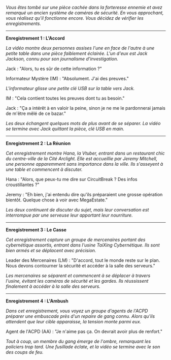 _Vous êtes tombé sur une pièce cachée dans la forteresse ennemie et avez remarqué un ancien système de caméras de sécurité. En vous approchant, vous réalisez qu'il fonctionne encore. Vous décidez de vérifier les enregistrements._

---

**Enregistrement 1 : L'Accord**

_La vidéo montre deux personnes assises l'une en face de l'autre à une petite table dans une pièce faiblement éclairée. L'un d'eux est Jack Jackson, connu pour son journalisme d'investigation._

Jack : "Alors, tu es sûr de cette information ?"

Informateur Mystère (IM) : "Absolument. J'ai des preuves."

_L'informateur glisse une petite clé USB sur la table vers Jack._

IM : "Cela contient toutes les preuves dont tu as besoin."

Jack : "Ça a intérêt à en valoir la peine, sinon je ne me le pardonnerai jamais de m'être mêlé de ce bazar."

_Les deux échangent quelques mots de plus avant de se séparer. La vidéo se termine avec Jack quittant la pièce, clé USB en main._

---

**Enregistrement 2 : La Réunion**

_Cet enregistrement montre Hana, la Vtuber, entrant dans un restaurant chic du centre-ville de la Cité Arclight. Elle est accueillie par Jeremy Mitchell, une personne apparemment sans importance dans la ville. Ils s'asseyent à une table et commencent à discuter._

Hana : "Alors, que peux-tu me dire sur CircuitBreak ? Des infos croustillantes ?"

Jeremy : "Eh bien, j'ai entendu dire qu'ils préparaient une grosse opération bientôt. Quelque chose à voir avec MegaEstate."

_Les deux continuent de discuter du sujet, mais leur conversation est interrompue par une serveuse leur apportant leur nourriture._

---

**Enregistrement 3 : Le Casse**

_Cet enregistrement capture un groupe de mercenaires portant des cybernétique assortis, entrant dans l'usine TaiXing Cybernétique. Ils sont bien armés et se déplacent avec précision._

Leader des Mercenaires (LM) : "D'accord, tout le monde reste sur le plan. Nous devons contourner la sécurité et accéder à la salle des serveurs."

_Les mercenaires se séparent et commencent à se déplacer à travers l'usine, évitant les caméras de sécurité et les gardes. Ils réussissent finalement à accéder à la salle des serveurs._

---

**Enregistrement 4 : L'Ambush**

_Dans cet enregistrement, vous voyez un groupe d'agents de l'ACPD préparer une embuscade près d'un repaire de gang connu. Alors qu'ils attendent que leur cible apparaisse, la tension monte parmi eux._

Agent de l'ACPD (AA) : "Je n'aime pas ça. On devrait avoir plus de renfort."

_Tout à coup, un membre du gang émerge de l'ombre, remarquant les policiers trop tard. Une fusillade éclate, et la vidéo se termine avec le son des coups de feu._
